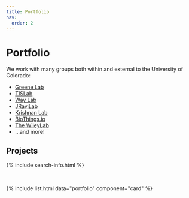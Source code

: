 ```yaml
---
title: Portfolio
nav:
  order: 2
---
```


# Portfolio

We work with many groups both within and external to the University of Colorado:

- [Greene Lab](https://greenelab.com)
- [TISLab](https://tislab.org)
- [Way Lab](https://waysciencelab.com)
- [JRaviLab](https://jravilab.github.io)
- [Krishnan Lab](https://www.thekrishnanlab.org)
- [BioThings.io](https://biothings.io/)
- [The WileyLab](https://www.thewileylab.org/)
- ...and more!

## Projects

{% include search-info.html %}

<br />

{%
  include list.html
  data="portfolio"
  component="card"
%}
